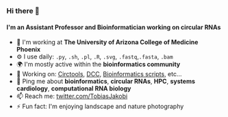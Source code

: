 ### Hi there 👋

#### I'm an Assistant Professor and Bioinformatician working on circular RNAs 

- 🏢 I'm working at **The University of Arizona College of Medicine Phoenix**
- ⚙️ I use daily: `.py`, `.sh`, `.pl`, `.R`, `.svg`, `.fastq`,`.fasta`, `.bam`
- 🌍 I'm mostly active within the **bioinformatics community**
- 💅 Working on: [Circtools](https://github.com/dieterich-lab/circtools), [DCC](https://github.com/dieterich-lab/DCC), [Bioinformatics scripts](https://github.com/dieterich-lab/bioinfo-scripts), etc…
- 💬 Ping me about **bioinformatics**, **circular RNAs**, **HPC**, **systems cardiology**, **computational RNA biology**
- 📫 Reach me: [twitter.com/TobiasJakobi](https://twitter.com/TobiasJakobi)
- ⚡️ Fun fact: I'm enjoying landscape and nature photography
